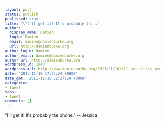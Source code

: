 ```yaml
---
layout: post
status: publish
published: true
title: "\"I'll get it! It's probably th..."
author:
  display_name: Damien
  login: Damien
  email: damien@damienburke.org
  url: http://damienburke.org
author_login: Damien
author_email: damien@damienburke.org
author_url: http://damienburke.org
wordpress_id: 1843
wordpress_url: http://www.damienburke.org/2011/11/10/ill-get-it-its-probably-th/
date: '2011-11-10 17:27:24 +0000'
date_gmt: '2011-11-10 22:27:24 +0000'
categories:
- tweet
tags:
- tweet
comments: []
---
```

<p>"I'll get it! It's probably the phone." -- Jessica</p>
